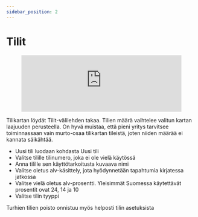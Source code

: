 ```yaml
---
sidebar_position: 2
---
```


# Tilit

<figure class="video-container">
	<iframe width="100%" src="https://www.youtube.com/embed/dmrvk8KzSTs" title="YouTube video player" frameborder="0" allow="accelerometer; autoplay; clipboard-write; encrypted-media; gyroscope; picture-in-picture" allowfullscreen="true"></iframe>
</figure>

Tilikartan löydät Tilit-välilehden takaa. Tilien määrä vaihtelee valitun kartan laajuuden perusteella. On hyvä muistaa, että pieni yritys tarvitsee toiminnassaan vain murto-osaa tilikartan tileistä, joten niiden määrää ei kannata säikähtää.

- Uusi tili luodaan kohdasta Uusi tili
- Valitse tilille tilinumero, joka ei ole vielä käytössä
- Anna tilille sen käyttötarkoitusta kuvaava nimi
- Valitse oletus alv-käsittely, jota hyödynnetään tapahtumia kirjatessa jatkossa
- Valitse vielä oletus alv-prosentti. Yleisimmät Suomessa käytettävät prosentit ovat 24, 14 ja 10
- Valitse tilin tyyppi

Turhien tilien poisto onnistuu myös helposti tilin asetuksista
